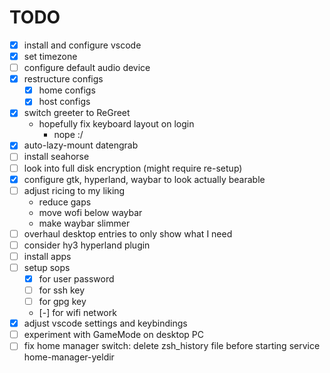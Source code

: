 # TODO

- [x] install and configure vscode
- [x] set timezone
- [ ] configure default audio device
- [x] restructure configs
  - [x] home configs
  - [x] host configs
- [x] switch greeter to ReGreet
  - hopefully fix keyboard layout on login
    - nope :/
- [x] auto-lazy-mount datengrab
- [ ] install seahorse
- [ ] look into full disk encryption (might require re-setup)
- [x] configure gtk, hyperland, waybar to look actually bearable
- [ ] adjust ricing to my liking
  - reduce gaps
  - move wofi below waybar
  - make waybar slimmer
- [ ] overhaul desktop entries to only show what I need
- [ ] consider hy3 hyperland plugin
- [ ] install apps
- [ ] setup sops
  - [x] for user password
  - [ ] for ssh key
  - [ ] for gpg key
  - [-] for wifi network
- [x] adjust vscode settings and keybindings
- [ ] experiment with GameMode on desktop PC
- [ ] fix home manager switch: delete zsh_history file before starting service home-manager-yeldir

